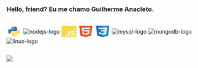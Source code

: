 ### Hello, friend? Eu me chamo Guilherme Anacleto.


<div style="display: inline_block"><br>
  <img align="center" alt="python-logo" height="30" width="40" src="https://raw.githubusercontent.com/devicons/devicon/master/icons/python/python-original.svg">
  <img align="center" alt="nodejs-logo" height="30" width="40"src="https://cdn.jsdelivr.net/gh/devicons/devicon/icons/nodejs/nodejs-original.svg">
  <img align="center" alt="js-logo" height="30" width="40" src="https://raw.githubusercontent.com/devicons/devicon/master/icons/javascript/javascript-plain.svg">
  <img align="center" alt="html-logo" height="30" width="40" src="https://raw.githubusercontent.com/devicons/devicon/master/icons/html5/html5-original.svg">
  <img align="center" alt="css-logo" height="30" width="40" src="https://raw.githubusercontent.com/devicons/devicon/master/icons/css3/css3-original.svg">
  <img align="center" alt="mysql-logo" height="30" width="40" src="https://cdn.jsdelivr.net/gh/devicons/devicon/icons/mysql/mysql-original.svg" />
  <img align="center" alt="mongodb-logo" height="30" width="40"src="https://cdn.jsdelivr.net/gh/devicons/devicon@latest/icons/mongodb/mongodb-original-wordmark.svg" />
  <img align="center" alt="linux-logo" height="30" width="40" src="https://cdn.jsdelivr.net/gh/devicons/devicon/icons/linux/linux-original.svg" />
          
</div>
 
  ##
 
<div> 
  <a href="https://www.linkedin.com/in/guilherme-de-freitas-anacleto-750a12159/" target="_blank"><img src="https://img.shields.io/badge/-LinkedIn-%230077B5?style=for-the-badge&logo=linkedin&logoColor=white" target="_blank"></a>
</div>


